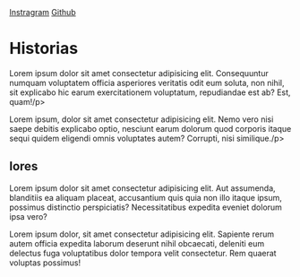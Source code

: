 <!DOCTYPE html>
<html lang="en">
<head>
    <meta charset="UTF-8">
    <meta name="viewport" content="width=device-width, initial-scale=1.0">
    <title>APS de Desenvolvimento</title>
</head>
<body>
    <div>
    <a href="https://www.instagram.com/arthur.bkohler/">Instragram</a>
    <a href="https://github.com/Arthur-kohler">Github</a>
    <h1>Historias</h1>
    <p>Lorem ipsum dolor sit amet consectetur adipisicing elit. Consequuntur numquam voluptatem officia asperiores veritatis odit eum soluta, non nihil, sit explicabo hic earum exercitationem voluptatum, repudiandae est ab? Est, quam!/p>
    <p>Lorem ipsum, dolor sit amet consectetur adipisicing elit. Nemo vero nisi saepe debitis explicabo optio, nesciunt earum dolorum quod corporis itaque sequi quidem eligendi omnis voluptates autem? Corrupti, nisi similique./p>
    <h2>lores</h2>
    <P>Lorem ipsum dolor sit amet consectetur adipisicing elit. Aut assumenda, blanditiis ea aliquam placeat, accusantium quis quia non illo itaque ipsum, possimus distinctio perspiciatis? Necessitatibus expedita eveniet dolorum ipsa vero?</P>
    <p>Lorem ipsum dolor, sit amet consectetur adipisicing elit. Sapiente rerum autem officia expedita laborum deserunt nihil obcaecati, deleniti eum delectus fuga voluptatibus dolor tempora velit consectetur. Rem quaerat voluptas possimus!</p>
</div>
</body>
